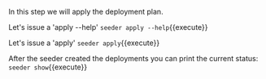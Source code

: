 In this step we will apply the deployment plan.

Let's issue a 'apply --help'
`seeder apply --help`{{execute}}

Let's issue a 'apply'
`seeder apply`{{execute}}


After the seeder created the deployments you can print the current status:
`seeder show`{{execute}}
